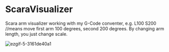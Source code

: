 # ScaraVisualizer
Scara arm visualizer working with my G-Code  conventer, e.g. L100 S200 //means move first arm 100 degrees, second 200 degrees.
By changing arm length, you just change scale.


![ezgif-5-3161de40a1](https://user-images.githubusercontent.com/49106260/201549558-1c8fc09f-4d63-4756-a12d-b5f1614149d8.gif)
